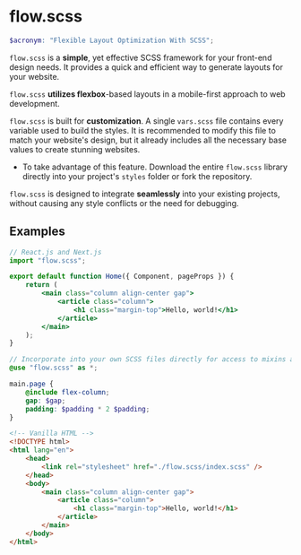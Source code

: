 # flow.scss

```scss
$acronym: "Flexible Layout Optimization With SCSS";
```

`flow.scss` is a **simple**, yet effective SCSS framework for your front-end design needs. It provides a quick and efficient way to generate layouts for your website.

`flow.scss` **utilizes flexbox**-based layouts in a mobile-first approach to web development.

`flow.scss` is built for **customization**. A single `vars.scss` file contains every variable used to build the styles. It is recommended to modify this file to match your website's design, but it already includes all the necessary base values to create stunning websites.

-   To take advantage of this feature. Download the entire `flow.scss` library directly into your project's `styles` folder or fork the repository.

`flow.scss` is designed to integrate **seamlessly** into your existing projects, without causing any style conflicts or the need for debugging.

## Examples

```jsx
// React.js and Next.js
import "flow.scss";

export default function Home({ Component, pageProps }) {
	return (
		<main class="column align-center gap">
			<article class="column">
				<h1 class="margin-top">Hello, world!</h1>
			</article>
		</main>
	);
}
```

```scss
// Incorporate into your own SCSS files directly for access to mixins and variables.
@use "flow.scss" as *;

main.page {
	@include flex-column;
	gap: $gap;
	padding: $padding * 2 $padding;
}
```

```html
<!-- Vanilla HTML -->
<!DOCTYPE html>
<html lang="en">
	<head>
		<link rel="stylesheet" href="./flow.scss/index.scss" />
	</head>
	<body>
		<main class="column align-center gap">
			<article class="column">
				<h1 class="margin-top">Hello, world!</h1>
			</article>
		</main>
	</body>
</html>
```
